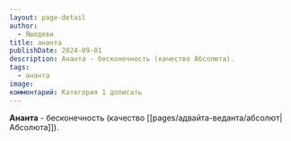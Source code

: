 ```yaml
---
layout: page-detail
author:
  - Яшодеви
title: ананта
publishDate: 2024-09-01
description: Ананта - бесконечность (качество Абсолюта).
tags:
  - ананта
image: 
комментарий: Категория 1 дописать
---
```

**Ананта** - бесконечность (качество [[pages/адвайта-веданта/абсолют|Абсолюта]]).

